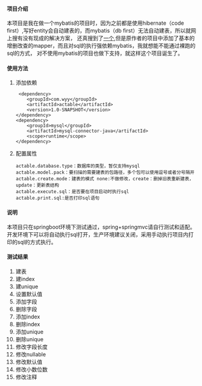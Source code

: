 #### 项目介绍
本项目是我在做一个mybatis的项目时，因为之前都是使用hibernate（code first）,写好entity会自动建表的，而mybatis（db first）无法自动建表，所以就网上搜有没有现成的解决方案，
还真搜到了[一个](https://github.com/sunchenbin/A.CTable-Frame),但是原作者的项目中添加了基本的增删改查的mapper，而且对sql的执行强依赖mybatis，我就想能不能通过裸跑的sql的方式，
对不使用mybatis的项目也做下支持，就这样这个项目诞生了。
#### 使用方法
1. 添加依赖
    ```
     <dependency>
        <groupId>com.wyy</groupId>
        <artifactId>actable</artifactId>
        <version>1.0-SNAPSHOT</version>
    </dependency>
    <dependency>
        <groupId>mysql</groupId>
        <artifactId>mysql-connector-java</artifactId>
        <scope>runtime</scope>
    </dependency>
    ```
1. 配置属性    
    ```
    actable.database.type：数据库的类型，暂仅支持mysql
    actable.model.pack：要扫描的需要建表的包路径，多个包可以使用逗号或者分号隔开
    actable.create.mode：建表的模式 none:不做修改，create：删掉旧表重新建表，update：更新表结构
    actable.execute.sql：是否要在项目启动时执行sql
    actable.print.sql:是否打印sql语句
    ```
#### 说明  
本项目只在springboot环境下测试通过，spring+springmvc请自行测试和适配。  
开发环境下可以将自动执行sql打开，生产环境建议关闭，采用手动执行项目内打印的sql的方式执行。

#### 测试结果
1. 建表
1. 建index
1. 建unique
1. 设置默认值
1. 添加字段
1. 删除字段
1. 添加index
1. 删除index
1. 添加unique
1. 删除unique
1. 修改字段长度
1. 修改nullable
1. 修改默认值
1. 修改小数位数
1. 修改注释

